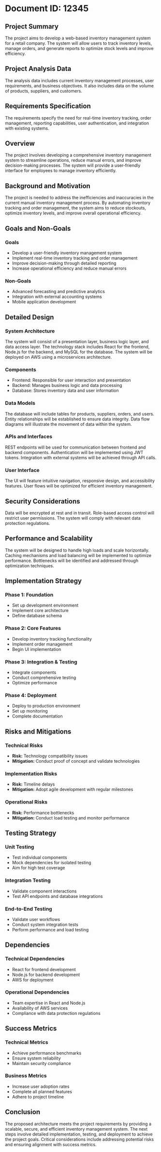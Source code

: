 # Document ID: 12345

## Project Summary
The project aims to develop a web-based inventory management system for a retail company. The system will allow users to track inventory levels, manage orders, and generate reports to optimize stock levels and improve efficiency.

## Project Analysis Data
The analysis data includes current inventory management processes, user requirements, and business objectives. It also includes data on the volume of products, suppliers, and customers.

## Requirements Specification
The requirements specify the need for real-time inventory tracking, order management, reporting capabilities, user authentication, and integration with existing systems.

## Overview
The project involves developing a comprehensive inventory management system to streamline operations, reduce manual errors, and improve decision-making processes. The system will provide a user-friendly interface for employees to manage inventory efficiently.

## Background and Motivation
The project is needed to address the inefficiencies and inaccuracies in the current manual inventory management process. By automating inventory tracking and order management, the system aims to reduce stockouts, optimize inventory levels, and improve overall operational efficiency.

## Goals and Non-Goals

### Goals
- Develop a user-friendly inventory management system
- Implement real-time inventory tracking and order management
- Improve decision-making through detailed reporting
- Increase operational efficiency and reduce manual errors

### Non-Goals
- Advanced forecasting and predictive analytics
- Integration with external accounting systems
- Mobile application development

## Detailed Design

### System Architecture
The system will consist of a presentation layer, business logic layer, and data access layer. The technology stack includes React for the frontend, Node.js for the backend, and MySQL for the database. The system will be deployed on AWS using a microservices architecture.

### Components
- Frontend: Responsible for user interaction and presentation
- Backend: Manages business logic and data processing
- Database: Stores inventory data and user information

### Data Models
The database will include tables for products, suppliers, orders, and users. Entity relationships will be established to ensure data integrity. Data flow diagrams will illustrate the movement of data within the system.

### APIs and Interfaces
REST endpoints will be used for communication between frontend and backend components. Authentication will be implemented using JWT tokens. Integration with external systems will be achieved through API calls.

### User Interface
The UI will feature intuitive navigation, responsive design, and accessibility features. User flows will be optimized for efficient inventory management.

## Security Considerations
Data will be encrypted at rest and in transit. Role-based access control will restrict user permissions. The system will comply with relevant data protection regulations.

## Performance and Scalability
The system will be designed to handle high loads and scale horizontally. Caching mechanisms and load balancing will be implemented to optimize performance. Bottlenecks will be identified and addressed through optimization techniques.

## Implementation Strategy

### Phase 1: Foundation
- Set up development environment
- Implement core architecture
- Define database schema

### Phase 2: Core Features
- Develop inventory tracking functionality
- Implement order management
- Begin UI implementation

### Phase 3: Integration & Testing
- Integrate components
- Conduct comprehensive testing
- Optimize performance

### Phase 4: Deployment
- Deploy to production environment
- Set up monitoring
- Complete documentation

## Risks and Mitigations

### Technical Risks
- **Risk:** Technology compatibility issues
- **Mitigation:** Conduct proof of concept and validate technologies

### Implementation Risks
- **Risk:** Timeline delays
- **Mitigation:** Adopt agile development with regular milestones

### Operational Risks
- **Risk:** Performance bottlenecks
- **Mitigation:** Conduct load testing and monitor performance

## Testing Strategy

### Unit Testing
- Test individual components
- Mock dependencies for isolated testing
- Aim for high test coverage

### Integration Testing
- Validate component interactions
- Test API endpoints and database integrations

### End-to-End Testing
- Validate user workflows
- Conduct system integration tests
- Perform performance and load testing

## Dependencies

### Technical Dependencies
- React for frontend development
- Node.js for backend development
- AWS for deployment

### Operational Dependencies
- Team expertise in React and Node.js
- Availability of AWS services
- Compliance with data protection regulations

## Success Metrics

### Technical Metrics
- Achieve performance benchmarks
- Ensure system reliability
- Maintain security compliance

### Business Metrics
- Increase user adoption rates
- Complete all planned features
- Adhere to project timeline

## Conclusion
The proposed architecture meets the project requirements by providing a scalable, secure, and efficient inventory management system. The next steps involve detailed implementation, testing, and deployment to achieve the project goals. Critical considerations include addressing potential risks and ensuring alignment with success metrics.

<!-- Generated at 2025-09-24T09:34:24.800265 -->